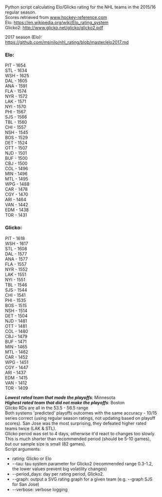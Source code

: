 Python script calculating Elo/Glicko rating for the NHL teams in the 2015/16 regular season.  
Scores retrieved from www.hockey-reference.com  
Elo: https://en.wikipedia.org/wiki/Elo_rating_system  
Glicko2: http://www.glicko.net/glicko/glicko2.pdf  

2017 season (Elo): https://github.com/msinilo/nhl_rating/blob/master/elo2017.md
  
### Elo:  
PIT - 1654  
STL - 1634    
WSH - 1625  
DAL - 1605  
ANA - 1591  
FLA - 1574  
NYR - 1572  
LAK - 1571  
NYI - 1570  
PHI - 1567  
SJS - 1566  
TBL - 1560  
CHI - 1557  
NSH - 1545  
BOS - 1529  
DET - 1524  
OTT - 1507  
NJD - 1501  
BUF - 1500  
CBJ - 1500  
COL - 1496  
MIN - 1496  
MTL - 1495  
WPG - 1488  
CAR - 1478  
CGY - 1470  
ARI - 1464  
VAN - 1442  
EDM - 1438  
TOR - 1431  
  
### Glicko:  
PIT - 1618  
WSH - 1617  
STL - 1608  
DAL - 1577  
ANA - 1577  
FLA - 1557  
NYR - 1552  
LAK - 1551  
NYI - 1551  
TBL - 1546  
SJS - 1544  
CHI - 1541  
PHI - 1535  
BOS - 1515  
NSH - 1514  
DET - 1504  
NJD - 1481  
OTT - 1481  
COL - 1480  
CBJ - 1479  
BUF - 1471  
MIN - 1465  
MTL - 1462  
CAR - 1452  
WPG - 1451  
CGY - 1447  
ARI - 1437  
EDM - 1415  
VAN - 1412  
TOR - 1409  
  
***Lowest rated team that made the playoffs***: Minnesota  
***Highest rated team that did not make the playoffs***: Boston  
Glicko RDs are all in the 53.5 - 56.5 range  
Both systems 'predicted' playoffs outcomes with the same accuracy - 10/15 series correct (using regular season ratings, not updating based on playoff scores). San Jose was the most surprising, they defeated higher rated teams twice (LAK & STL).  
Glicko period was set to 4 days, otherwise it'd react to changes too slowly. This is much shorter than recommended period (should be 5-10 games), but our sample size is small (82 games).  
Script arguments:  
- rating: Glicko or Elo
- --tau: tau system parameter for Glicko2 (recommended range 0.3-1.2, the lower values prevent big volatility changes)
- --period_days: day per rating period, Glicko2. 
- --graph: output a SVG rating graph for a given team (e.g. --graph SJS for San Jose)
- --verbose: verbose logging
